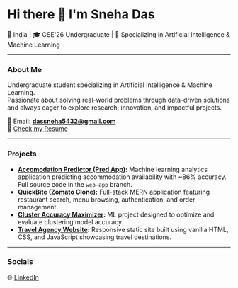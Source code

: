 # Hi there 👋 I'm Sneha Das  

📍 India | 🎓 CSE'26 Undergraduate | 🤖 Specializing in Artificial Intelligence & Machine Learning  

---

### About Me  
Undergraduate student specializing in Artificial Intelligence & Machine Learning.  
Passionate about solving real-world problems through data-driven solutions and always eager to explore research, innovation, and impactful projects.  

📧 Email: **dassneha5432@gmail.com**  
📄 [Check my Resume](https://github.com/HeySneh23/My-Resume/blob/main/RESUME.pdf)  

---

### Projects  
- **[Accomodation Predictor (Pred App)](https://github.com/HeySneh23/Machine-Learning-Project):** Machine learning analytics application predicting accommodation availability with ~86% accuracy. Full source code in the `web-app` branch.  
- **[QuickBite (Zomato Clone)](https://github.com/HeySneh23/QuickBite-ZomatoClone):** Full-stack MERN application featuring restaurant search, menu browsing, authentication, and order management.  
- **[Cluster Accuracy Maximizer](https://github.com/HeySneh23/ClusterAccuracyMaximizer):** ML project designed to optimize and evaluate clustering model accuracy.  
- **[Travel Agency Website](https://github.com/HeySneh23/Travel-Agency):** Responsive static site built using vanilla HTML, CSS, and JavaScript showcasing travel destinations.  

---

### Socials  
🌐 [LinkedIn](https://www.linkedin.com/in/sneha-das-448571268/)  
